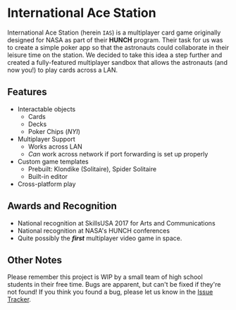 # International Ace Station
International Ace Station (herein `IAS`) is a multiplayer card game originally designed for NASA as part of their **HUNCH** program. Their task for us was to create a simple poker app so that the astronauts could collaborate in their leisure time on the station. We decided to take this idea a step further and created a fully-featured multiplayer sandbox that allows the astronauts (and now you!) to play cards across a LAN.

## Features
+ Interactable objects
	+ Cards
	+ Decks
	+ Poker Chips (*NYI*)
+ Multiplayer Support
	+ Works across LAN
	+ *Can* work across network if port forwarding is set up properly
+ Custom game templates
	+ Prebuilt: Klondike (Solitaire), Spider Solitaire
	+ Built-in editor
+ Cross-platform play

## Awards and Recognition
+ National recognition at SkillsUSA 2017 for Arts and Communications
+ National recognition at NASA's HUNCH conferences
+ Quite possibly the ***first*** multiplayer video game in space.

## Other Notes
Please remember this project is WIP by a small team of high school students in their free time. Bugs are apparent, but can't be fixed if they're not found! If you think you found a bug, please let us know in the [Issue Tracker](https://github.com/tmello01/HUNCH/issues).